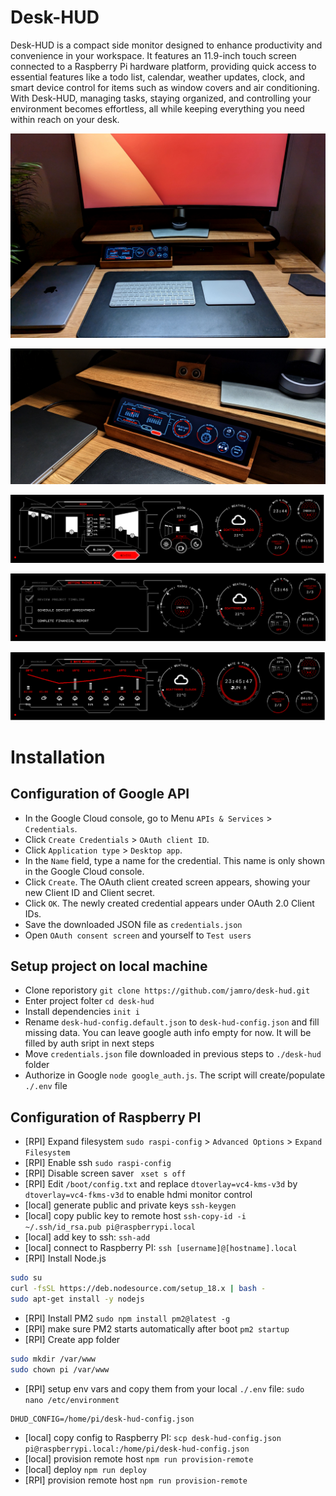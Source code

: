 # Desk-HUD

Desk-HUD is a compact side monitor designed to enhance productivity and convenience in your workspace. It features an 11.9-inch touch screen connected to a Raspberry Pi hardware platform, providing quick access to essential features like a todo list, calendar, weather updates, clock, and smart device control for items such as window covers and air conditioning. With Desk-HUD, managing tasks, staying organized, and controlling your environment becomes effortless, all while keeping everything you need within reach on your desk.

![Desk view 1](doc/desk1.jpg)

![Desk view 2](doc/desk2.jpg)

![Room Control Preview](doc/room_preview.png)

![Todo List Preview](doc/todo_preview.png)

![Weather Widget Preview](doc/weather_preview.png)

# Installation

## Configuration of Google API

- In the Google Cloud console, go to Menu `APIs & Services` > `Credentials`.
- Click `Create Credentials` > `OAuth client ID`.
- Click `Application type` > `Desktop app`.
- In the `Name` field, type a name for the credential. This name is only shown in the Google Cloud console.
- Click `Create`. The OAuth client created screen appears, showing your new Client ID and Client secret.
- Click `OK`. The newly created credential appears under OAuth 2.0 Client IDs.
- Save the downloaded JSON file as `credentials.json`
- Open `OAuth consent screen` and yourself to `Test users`

## Setup project on local machine

- Clone reporistory `git clone https://github.com/jamro/desk-hud.git`
- Enter project folter `cd desk-hud`
- Install dependencies `init i`
- Rename `desk-hud-config.default.json` to `desk-hud-config.json` and fill missing data. You can leave google auth info empty for now. It will be filled by auth sript in next steps
- Move `credentials.json` file downloaded in previous steps to `./desk-hud` folder
- Authorize in Google `node google_auth.js`. The script will create/populate `./.env` file

## Configuration of Raspberry PI

- [RPI] Expand filesystem `sudo raspi-config` > `Advanced Options` > `Expand Filesystem`
- [RPI] Enable ssh `sudo raspi-config`
- [RPI] Disable screen saver ` xset s off`
- [RPI] Edit `/boot/config.txt` and replace `dtoverlay=vc4-kms-v3d` by `dtoverlay=vc4-fkms-v3d` to enable hdmi monitor control
- [local] generate public and private keys `ssh-keygen`
- [local] copy public key to remote host `ssh-copy-id -i ~/.ssh/id_rsa.pub pi@raspberrypi.local`
- [local] add key to ssh: `ssh-add`
- [local] connect to Raspberry PI: `ssh [username]@[hostname].local`
- [RPI] Install Node.js 
```bash
sudo su
curl -fsSL https://deb.nodesource.com/setup_18.x | bash -
sudo apt-get install -y nodejs
```
- [RPI] Install PM2 `sudo npm install pm2@latest -g`
- [RPI] make sure PM2 starts automatically after boot `pm2 startup`
- [RPI] Create app folder
```bash
sudo mkdir /var/www
sudo chown pi /var/www
```
- [RPI] setup env vars and copy them from your local `./.env` file: `sudo nano /etc/environment`
```
DHUD_CONFIG=/home/pi/desk-hud-config.json 
```
- [local] copy config to Raspberry PI: `scp desk-hud-config.json pi@raspberrypi.local:/home/pi/desk-hud-config.json `
- [local] provision remote host `npm run provision-remote`
- [local] deploy `npm run deploy`
- [RPI] provision remote host `npm run provision-remote`
